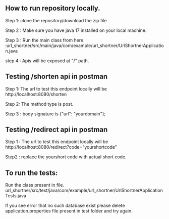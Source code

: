 ## How to run repository locally.

Step 1: clone the repository/download the zip file

Step 2 : Make sure you have java 17 installed on your local machine.

Step 3 : Run the main class from here :url_shortner/src/main/java/com/example/url_shortner/UrlShortnerApplication.java

step 4 : Apis will be exposed at "/" path.

## Testing /shorten api in postman

Step 1: The url to test this endpoint locally will be http://localhost:8080/shorten

Step 2: The method type is post.

Step 3 : body signature is {"url": "yourdomain"};


## Testing /redirect api in postman

Step 1 :  The url to test this endpoint locally will be http://localhost:8080/redirect?code="yourshortcode"

Step2 : replace the yourshort code with actual short code.

## To run the tests:

  Run the class present in file. url_shortner/src/test/java/com/example/url_shortner/UrlShortnerApplicationTests.java

  If you see error that no such database exist please delete application.properties file present in test folder and try again.

  


